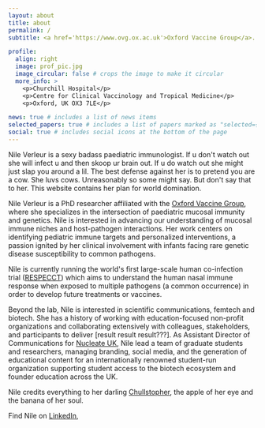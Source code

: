 ```yaml
---
layout: about
title: about
permalink: /
subtitle: <a href='https://www.ovg.ox.ac.uk'>Oxford Vaccine Group</a>. PhD in Paediatrics | Director of Communications, Nucleate UK

profile:
  align: right
  image: prof_pic.jpg
  image_circular: false # crops the image to make it circular
  more_info: >
    <p>Churchill Hospital</p>
    <p>Centre for Clinical Vaccinology and Tropical Medicine</p>
    <p>Oxford, UK OX3 7LE</p>

news: true # includes a list of news items
selected_papers: true # includes a list of papers marked as "selected={true}"
social: true # includes social icons at the bottom of the page
---
```


Nile Verleur is a sexy badass paediatric immunologist. If u don't watch out she will infect u and then skoop ur brain out. If u do watch out she might just slap you around a lil. The best defense against her is to pretend you are a cow. She luvs cows. Unreasonably so some might say. But don't say that to her. This website contains her plan for world domination. 

Nile Verleur is a PhD researcher affiliated with the [Oxford Vaccine Group](https://www.ovg.ox.ac.uk), where she specializes in the intersection of paediatric mucosal immunity and genetics. Nile is interested in advancing our understanding of mucosal immune niches and host-pathogen interactions. Her work centers on identifying pediatric immune targets and personalized interventions, a passion ignited by her clinical involvement with infants facing rare genetic disease susceptibility to common pathogens.

Nile is currently running the world's first large-scale human co-infection trial ([RESPECCT](https://trials.ovg.ox.ac.uk/trials/sites/default/files/trials_attachments/RESPECCT%20Participant%20Information%20Sheet%20V1.3%2008%20April%202024_0.pdf)) which aims to understand the human nasal immune response when exposed to multiple pathogens (a common occurrence) in order to develop future treatments or vaccines. 

Beyond the lab, Nile is interested in scientific communications, femtech and biotech. She has a history of working with education-focused non-profit organizations and collaborating extensively with colleagues, stakeholders, and participants to deliver [result result result???]. As Assistant Director of Communications for [Nucleate UK](https://nucleate.xyz/locations/united-kingdom/), Nile lead a team of graduate students and researchers, managing branding, social media, and the generation of educational content for an internationally renowned student-run organization supporting student access to the biotech ecosystem and founder education across the UK.

Nile credits everything to her darling [Chullstopher](https://chris-hull.com), the apple of her eye and the banana of her soul. 

Find Nile on [LinkedIn](https://www.linkedin.com/in/nile-verleur/?originalSubdomain=uk), 
